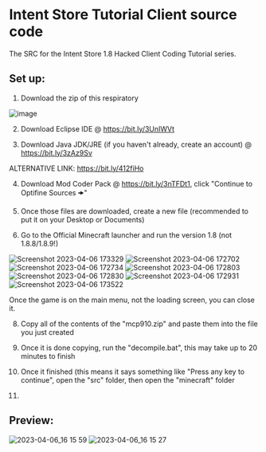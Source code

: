 # Intent Store Tutorial Client source code
The SRC for the Intent Store 1.8 Hacked Client Coding Tutorial series.

## Set up:
1. Download the zip of this respiratory

![image](https://user-images.githubusercontent.com/127635278/230487846-9cba1a82-bee6-4aa3-a53f-9732e31b0887.png)

2. Download Eclipse IDE @ https://bit.ly/3UnIWVt

3. Download Java JDK/JRE (if you haven't already, create an account) @ https://bit.ly/3zAz9Sv

ALTERNATIVE LINK: https://bit.ly/412fiHo

4. Download Mod Coder Pack @ https://bit.ly/3nTFDt1, click "Continue to Optifine Sources 🠞"

5. Once those files are downloaded, create a new file (recommended to put it on your Desktop or Documents)

6. Go to the Official Minecraft launcher and run the version 1.8 (not 1.8.8/1.8.9!)

![Screenshot 2023-04-06 173329](https://user-images.githubusercontent.com/127635278/230498136-febf4f77-b63b-442e-ac27-c2b7fdad40f8.png)
![Screenshot 2023-04-06 172702](https://user-images.githubusercontent.com/127635278/230498200-b8fc3723-8943-4cca-894e-50bd38b36cb5.png)
![Screenshot 2023-04-06 172734](https://user-images.githubusercontent.com/127635278/230498219-8d4f30e2-7ad2-4763-83e9-919fc467c03c.png)
![Screenshot 2023-04-06 172803](https://user-images.githubusercontent.com/127635278/230498253-e2c14143-b8b9-47ae-87cb-9ed9d3494d39.png)
![Screenshot 2023-04-06 172830](https://user-images.githubusercontent.com/127635278/230498285-ee220268-4710-45be-86dd-3c211b2aa292.png)
![Screenshot 2023-04-06 172931](https://user-images.githubusercontent.com/127635278/230498312-316c8f7f-3ee6-4155-a29a-2270669af6ca.png)
![Screenshot 2023-04-06 173522](https://user-images.githubusercontent.com/127635278/230498384-ea15d2ae-c2c9-4833-ac2d-de390f3ea1b8.png)

Once the game is on the main menu, not the loading screen, you can close it.

8. Copy all of the contents of the "mcp910.zip" and paste them into the file you just created

9. Once it is done copying, run the "decompile.bat", this may take up to 20 minutes to finish

10. Once it finished (this means it says something like "Press any key to continue", open the "src" folder, then open the "minecraft" folder

11. 

## Preview:
![2023-04-06_16 15 59](https://user-images.githubusercontent.com/127635278/230485140-52c3996e-7100-4f49-b204-7fad7dd94c60.png)
![2023-04-06_16 15 27](https://user-images.githubusercontent.com/127635278/230485169-0aff252c-c1f5-4321-ad7a-d3c7ad99f8f1.png)
